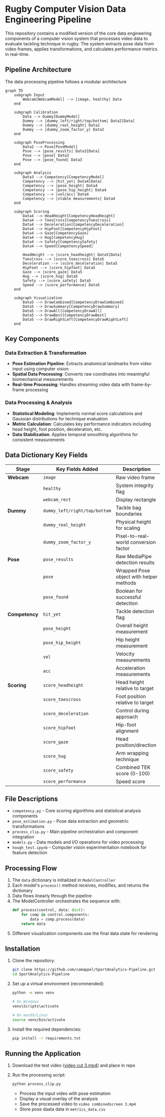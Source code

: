 # Rugby Computer Vision Data Engineering Pipeline
This repository contains a modified version of the core data engineering components of a computer vision system that processes video data to evaluate tackling technique in rugby. The system extracts pose data from video frames, applies transformations, and calculates performance metrics in real-time.

## Pipeline Architecture
The data processing pipeline follows a modular architecture

```mermaid
graph TD
    subgraph Input
        Webcam[WebcamModel] --> |image, healthy| Data
    end

    subgraph Calibration
        Data --> Dummy[DummyModel]
        Dummy --> |dummy_left/right/top/bottom| Data2[Data]
        Dummy --> |dummy_real_height| Data2
        Dummy --> |dummy_zoom_factor_y| Data2
    end

    subgraph PoseProcessing
        Data2 --> Pose[PoseModel]
        Pose --> |pose_results| Data3[Data]
        Pose --> |pose| Data3
        Pose --> |pose_found| Data3
    end

    subgraph Analysis
        Data3 --> Competency[CompetencyModel]
        Competency --> |hit_yet| Data4[Data]
        Competency --> |pose_height| Data4
        Competency --> |pose_hip_height| Data4
        Competency --> |vel/acc| Data4
        Competency --> |stable measurements| Data4
    end

    subgraph Scoring
        Data4 --> HeadHeight[CompetencyHeadHeight]
        Data4 --> ToesCross[CompetencyToesCross] 
        Data4 --> Deceleration[CompetencyDeceleration]
        Data4 --> HipFoot[CompetencyHipFoot]
        Data4 --> Gaze[CompetencyGaze]
        Data4 --> Hug[CompetencyHug]
        Data4 --> Safety[CompetencySafety]
        Data4 --> Speed[CompetencySpeed]
        
        HeadHeight --> |score_headheight| Data5[Data]
        ToesCross --> |score_toescross| Data5
        Deceleration --> |score_deceleration| Data5
        HipFoot --> |score_hipfoot| Data5
        Gaze --> |score_gaze| Data5
        Hug --> |score_hug| Data5
        Safety --> |score_safety| Data5
        Speed --> |score_performance| Data5
    end
    
    subgraph Visualization
        Data5 --> DrawCombined[CompetencyDrawCombined]
        Data5 --> DrawSummary[CompetencyDrawSummary]
        Data5 --> DrawAll[CompetencyDrawAll]
        Data5 --> DrawBest[CompetencyDrawBest]
        Data5 --> DrawRightLeft[CompetencyDrawRightLeft]
    end
```

## Key Components

### Data Extraction & Transformation
- **Pose Estimation Pipeline**: Extracts anatomical landmarks from video input using computer vision
- **Spatial Data Processing**: Converts raw coordinates into meaningful biomechanical measurements
- **Real-time Processing**: Handles streaming video data with frame-by-frame processing

### Data Processing & Analysis
- **Statistical Modeling**: Implements normal score calculations and Gaussian distributions for technique evaluation
- **Metric Calculation**: Calculates key performance indicators including head height, foot position, deceleration, etc.
- **Data Stabilization**: Applies temporal smoothing algorithms for consistent measurements

## Data Dictionary Key Fields

| Stage | Key Fields Added | Description |
|-------|-----------------|-------------|
| **Webcam** | `image` | Raw video frame |
|  | `healthy` | System integrity flag |
|  | `webcam_rect` | Display rectangle |
| **Dummy** | `dummy_left/right/top/bottom` | Tackle bag boundaries |
|  | `dummy_real_height` | Physical height for scaling |
|  | `dummy_zoom_factor_y` | Pixel-to-real-world conversion factor |
| **Pose** | `pose_results` | Raw MediaPipe detection results |
|  | `pose` | Wrapped Pose object with helper methods |
|  | `pose_found` | Boolean for successful detection |
| **Competency** | `hit_yet` | Tackle detection flag |
|  | `pose_height` | Overall height measurement |
|  | `pose_hip_height` | Hip height measurement |
|  | `vel` | Velocity measurements |
|  | `acc` | Acceleration measurements |
| **Scoring** | `score_headheight` | Head height relative to target |
|  | `score_toescross` | Foot position relative to target |
|  | `score_deceleration` | Control during approach |
|  | `score_hipfoot` | Hip-foot alignment |
|  | `score_gaze` | Head position/direction |
|  | `score_hug` | Arm wrapping technique |
|  | `score_safety` | Combined TEK score (0-100) |
|  | `score_performance` | Speed score |

## File Descriptions

- `competency.py` - Core scoring algorithms and statistical analysis components
- `pose_estimation.py` - Pose data extraction and geometric transformations
- `process_clip.py` - Main pipeline orchestration and component integration
- `models.py` - Data models and I/O operations for video processing
- `hough_test.ipynb` - Computer vision experimentation notebook for feature detection

## Processing Flow

1. The `data` dictionary is initialized in `ModelController`
2. Each model's `process()` method receives, modifies, and returns the dictionary
3. Data flows linearly through the pipeline
4. The ModelController orchestrates the sequence with:
   ```python
   def process(control, data: dict):
       for comp in control.components:
           data = comp.process(data)
       return data
   ```
5. Different visualization components use the final data state for rendering

## Installation
1. Clone the repository:
   ```bash
   git clone https://github.com/camappel/SportAnalytics-Pipeline.git
   cd SportAnalytics-Pipeline
   ```

2. Set up a virtual environment (recommended):
   ```bash
   python -m venv venv
   
   # On Windows
   venv\Scripts\activate
   
   # On macOS/Linux
   source venv/bin/activate
   ```

3. Install the required dependencies:
   ```bash
   pip install -r requirements.txt
   ```

## Running the Application
1. Download the test video ([video cut 3.mp4](https://drive.google.com/file/d/1Oh9IRFWeA_uFo74Xgbr4z2qev1hwQJ-R/view?usp=sharing)) and place in repo

1. Run the processing script:
   ```bash
   python process_clip.py
   ```
   - Process the input video with pose estimation
   - Display a visual overlay of the analysis
   - Save the processed video to `video combinedscreen 3.mp4`
   - Store pose daata data in `metrics_data.csv`